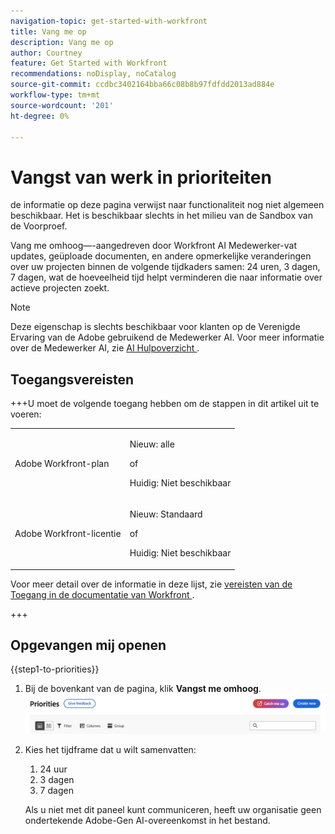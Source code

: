```yaml
---
navigation-topic: get-started-with-workfront
title: Vang me op
description: Vang me op
author: Courtney
feature: Get Started with Workfront
recommendations: noDisplay, noCatalog
source-git-commit: ccdbc3402164bba66c08b8b97fdfdd2013ad884e
workflow-type: tm+mt
source-wordcount: '201'
ht-degree: 0%

---
```



# Vangst van werk in prioriteiten

<span class="preview"> de informatie op deze pagina verwijst naar functionaliteit nog niet algemeen beschikbaar. Het is beschikbaar slechts in het milieu van de Sandbox van de Voorproef.</span>

Vang me omhoog—-aangedreven door Workfront AI Medewerker-vat updates, geüploade documenten, en andere opmerkelijke veranderingen over uw projecten binnen de volgende tijdkaders samen: 24 uren, 3 dagen, 7 dagen, wat de hoeveelheid tijd helpt verminderen die naar informatie over actieve projecten zoekt.

>[!NOTE]
>
>Deze eigenschap is slechts beschikbaar voor klanten op de Verenigde Ervaring van de Adobe gebruikend de Medewerker AI. Voor meer informatie over de Medewerker AI, zie [ AI Hulpoverzicht ](/help/quicksilver/workfront-basics/ai-assistant/ai-assistant-overview.md).

## Toegangsvereisten

+++U moet de volgende toegang hebben om de stappen in dit artikel uit te voeren:

<table style="table-layout:auto"> 
 <col> 
 <col> 
 <tbody> 
  <tr> 
   <td role="rowheader">Adobe Workfront-plan</td> 
   <td><p>Nieuw: alle</p>
       <p>of</p>
       <p>Huidig: Niet beschikbaar</p></td>
  </tr> 
  <tr> 
   <td role="rowheader">Adobe Workfront-licentie</td> 
   <td><p>Nieuw: Standaard</p>
       <p>of</p>
       <p>Huidig: Niet beschikbaar</p></td>
  </tr> 
 </tbody> 
</table>

Voor meer detail over de informatie in deze lijst, zie [ vereisten van de Toegang in de documentatie van Workfront ](/help/quicksilver/administration-and-setup/add-users/access-levels-and-object-permissions/access-level-requirements-in-documentation.md).

+++


## Opgevangen mij openen

{{step1-to-priorities}}

1. Bij de bovenkant van de pagina, klik **Vangst me omhoog**.
   ![ vangst me op knoop ](assets/catch-me-up-button.png)
1. Kies het tijdframe dat u wilt samenvatten:
   1. 24 uur
   1. 3 dagen
   1. 7 dagen

   Als u niet met dit paneel kunt communiceren, heeft uw organisatie geen ondertekende Adobe-Gen AI-overeenkomst in het bestand.
